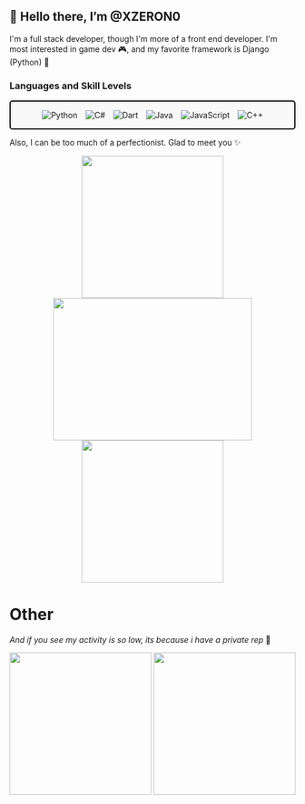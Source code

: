 👋 Hello there, I’m @XZERON0
---

I'm a full stack developer, though I'm more of a front end developer. I'm most interested in game dev 🎮, and my favorite framework is Django (Python) 🐍

### Languages and Skill Levels

<div style="padding: 10px; border: 2px solid black; border-radius: 5px; background-color: #f9f9f9; text-align: center;">
    <img style="margin: 5px;" src="https://img.shields.io/badge/Python-Advanced-yellow?style=flat-square" alt="Python">
    <img style="margin: 5px;" src="https://img.shields.io/badge/C%23-Basic-green?style=flat-square" alt="C#">
    <img style="margin: 5px;" src="https://img.shields.io/badge/Dart-Advanced-yellow?style=flat-square" alt="Dart">
    <img style="margin: 5px;" src="https://img.shields.io/badge/Java-Advanced-yellow?style=flat-square" alt="Java">
    <img style="margin: 5px;" src="https://img.shields.io/badge/JavaScript-Advanced-yellow?style=flat-square" alt="JavaScript">
    <img style="margin: 5px;" src="https://img.shields.io/badge/C++-Beginning-white?style=flat-square" alt="C++">
</div>

Also, I can be too much of a perfectionist. Glad to meet you ✨

<p align="center">
  <img src="https://github.com/user-attachments/assets/82d38a27-8929-4e6e-ac7a-463c5ea3d275" width="250" height="250" />
  <img src="https://github.com/user-attachments/assets/c9e1f0b3-a99d-45a6-8c5e-5aa77cbfaff7" width="350" height="250" />
  <img src="https://github.com/user-attachments/assets/aecb432f-7683-40af-9133-26733c379b63" width="250" height="250" />
</p>
<!---
XZERON0/XZERON0 is a ✨ special ✨ repository because its `README.md` (this file) appears on your GitHub profile.
You can click the Preview link to take a look at your changes.
--->

# Other
_And if you see my activity is so low, its because i have a private rep_ 🫣
<p align="center">
<img src="https://github.com/user-attachments/assets/1c99403f-fd31-4153-9671-e296b1fc64fd" width="250" height="250"/>
<img src="https://github.com/user-attachments/assets/a391b11b-7274-4c6a-ab15-d7d2612671ba" width="250" height="250"/>
</p>
